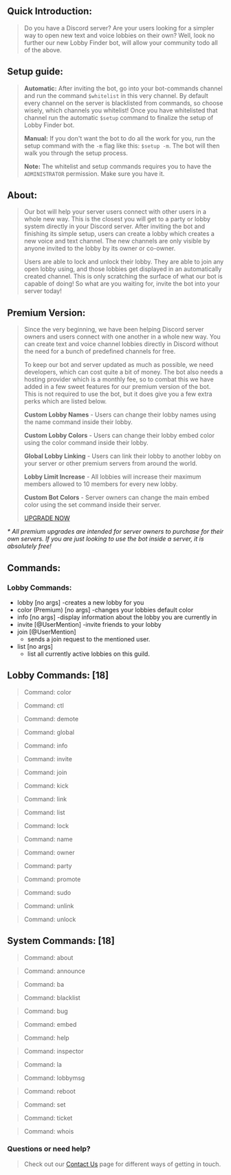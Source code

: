 ## Quick Introduction:
> Do you have a Discord server? Are your users looking for a simpler way
> to open new text and voice lobbies on their own? Well, look no further
> our new Lobby Finder bot, will allow your community todo all of the
> above.

## Setup guide:
> **Automatic:** After inviting the bot, go into your bot-commands channel and run the command `$whitelist` in this very channel. By
> default every channel on the server is blacklisted from commands, so
> choose wisely, which channels you whitelist! Once you have whitelisted
> that channel run the automatic `$setup` command to finalize the setup
> of Lobby Finder bot.
> 
> **Manual:** If you don't want the bot to do all the work for you, run the setup command with the `-m` flag like this: `$setup -m`. The bot
> will then walk you through the setup process.
> 
> **Note:** The whitelist and setup commands requires you to have the `ADMINISTRATOR` permission. Make sure you have it.

## About:
> Our bot will help your server users connect with other users in a
> whole new way. This is the closest you will get to a party or lobby
> system directly in your Discord server. After inviting the bot and
> finishing its simple setup, users can create a lobby which creates a
> new voice and text channel. The new channels are only visible by
> anyone invited to the lobby by its owner or co-owner. 
> 
> Users are able to lock and unlock their lobby. They are able to join
> any open lobby using, and those lobbies get displayed in an
> automatically created channel. This is only scratching the surface of
> what our bot is capable of doing! So what are you waiting for, invite
> the bot into your server today!

## Premium Version:
> Since the very beginning, we have been helping Discord server owners and users connect with one another in a whole new way. You can create text and voice channel lobbies directly in Discord without the need for a bunch of predefined channels for free.
> 
> To keep our bot and server updated as much as possible, we need developers, which can cost quite a bit of money. The bot also needs a hosting provider which is a monthly fee, so to combat this we have added in a few sweet features for our premium version of the bot. This is not required to use the bot, but it does give you a few extra perks which are listed below.
> 
> **Custom Lobby Names** - Users can change their lobby names using the name command inside their lobby.
> 
> **Custom Lobby Colors** - Users can change their lobby embed color using the color command inside their lobby.
> 
> **Global Lobby Linking** - Users can link their lobby to another lobby on your server or other premium servers from around the world.
> 
> **Lobby Limit Increase** - All lobbies will increase their maximum members allowed to 10 members for every new lobby.
> 
> **Custom Bot Colors** - Server owners can change the main embed color using the set command inside their server.
> 
> [UPGRADE NOW](https://www.patreon.com/lobbyfinder)

_* All premium upgrades are intended for server owners to purchase for their own servers. If you are just looking to use the bot inside a server, it is absolutely free!_
## Commands:

### Lobby Commands:
- lobby [no args]
    -creates a new lobby for you
- color (Premium) [no args]
    -changes your lobbies default color
- info [no args]
    -display information about the lobby you are currently in
- invite [@UserMention]
    -invite friends to your lobby
- join [@UserMention]
    - sends a join request to the mentioned user.
- list [no args] 
    - list all currently active lobbies on this guild.




## Lobby Commands: [18]

> Command: color

> Command: ctl

> Command: demote

> Command: global

> Command: info

> Command: invite

> Command: join

> Command: kick

> Command: link

> Command: list

> Command: lock

> Command: name

> Command: owner

> Command: party

> Command: promote

> Command: sudo

> Command: unlink

> Command: unlock

## System Commands: [18]

> Command: about

> Command: announce

> Command: ba

> Command: blacklist

> Command: bug

> Command: embed

> Command: help

> Command: inspector

> Command: la

> Command: lobbymsg

> Command: reboot

> Command: set

> Command: ticket

> Command: whois


### Questions or need help?
> Check out our [Contact Us](https://github.com/LobbyFinderBot/lobbyfinderbot.github.io/wiki/Contact-Us) page for different ways of getting in touch.
